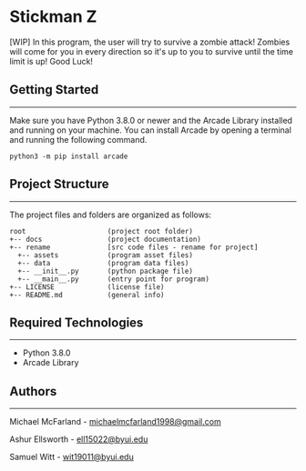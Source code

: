 # Stickman Z

[WIP] In this program, the user will try to survive a zombie attack! Zombies will come for you in every direction so it's up to you to survive until the time limit is up! Good Luck!

## Getting Started

---

Make sure you have Python 3.8.0 or newer and the Arcade Library installed
and running on your machine. You can install Arcade by opening a terminal
and running the following command.

```
python3 -m pip install arcade
```

## Project Structure

---

The project files and folders are organized as follows:

```
root                    (project root folder)
+-- docs                (project documentation)
+-- rename              [src code files - rename for project]
  +-- assets            (program asset files)
  +-- data              (program data files)
  +-- __init__.py       (python package file)
  +-- __main__.py       (entry point for program)
+-- LICENSE             (license file)
+-- README.md           (general info)
```

## Required Technologies

---

-  Python 3.8.0
-  Arcade Library

## Authors

---

Michael McFarland - michaelmcfarland1998@gmail.com

Ashur Ellsworth - ell15022@byui.edu

Samuel Witt - wit19011@byui.edu
